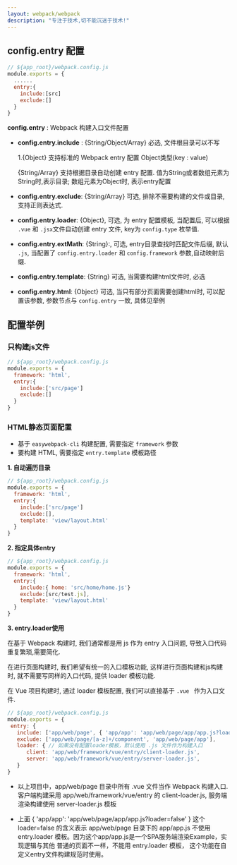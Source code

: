 ```yaml
---
layout: webpack/webpack
description: "专注于技术,切不能沉迷于技术!"
---
```



## config.entry 配置

```js
// ${app_root}/webpack.config.js
module.exports = {
  ......
  entry:{
    include:[src]
    exclude:[]
  }
}
```
 
**config.entry** : Webpack 构建入口文件配置

- **config.entry.include** : {String/Object/Array} 必选, 文件根目录可以不写

     1.{Object} 支持标准的 Webpack entry 配置 Object类型(key : value)

     {String/Array} 支持根据目录自动创建 entry 配置. 值为String或者数组元素为String时,表示目录; 数组元素为Object时, 表示entry配置 
    
- **config.entry.exclude**: {String/Array} 可选, 排除不需要构建的文件或目录,支持正则表达式.

- **config.entry.loader**:  {Object}, 可选, 为 entry 配置模板,  当配置后, 可以根据 `.vue` 和 `.jsx`文件自动创建 entry 文件, key为 `config.type` 枚举值. 

- **config.entry.extMath**: {String}:, 可选, entry目录查找时匹配文件后缀, 默认 `.js`, 当配置了 `config.entry.loader` 和 `config.framework` 参数,自动映射后缀.

- **config.entry.template**: {String} 可选, 当需要构建html文件时, 必选

- **config.entry.html**: {Object} 可选, 当只有部分页面需要创建html时, 可以配置该参数, 参数节点与 `config.entry` 一致, 具体见举例 

 
## 配置举例

 
### 只构建js文件

```js
// ${app_root}/webpack.config.js
module.exports = {
  framework: 'html',
  entry:{
    include:['src/page']
    exclude:[]
  }
}
```


### HTML静态页面配置 

- 基于 `easywebpack-cli` 构建配置, 需要指定 `framework` 参数
- 要构建 HTML, 需要指定 `entry.template` 模板路径

**1. 自动遍历目录**

```js
// ${app_root}/webpack.config.js
module.exports = {
  framework: 'html',
  entry:{
    include:['src/page']
    exclude:[],
    template: 'view/layout.html'
  }
}
```


**2. 指定具体entry**

```js
// ${app_root}/webpack.config.js
module.exports = {
  framework: 'html',
  entry:{
    include:{ home: 'src/home/home.js'}
    exclude:[src/test.js],
    template: 'view/layout.html'
  }
}
```

**3. entry.loader使用**

在基于 Webpack 构建时, 我们通常都是用 js 作为 entry 入口问题, 导致入口代码重复繁琐,需要简化.

在进行页面构建时, 我们希望有统一的入口模板功能, 这样进行页面构建和js构建时, 就不需要写同样的入口代码, 提供 loader 模板功能.

在 Vue 项目构建时, 通过 loader 模板配置, 我们可以直接基于 `.vue ` 作为入口文件.

```js
// ${app_root}/webpack.config.js
module.exports = {
 entry: {
   include: ['app/web/page', { 'app/app': 'app/web/page/app/app.js?loader=false' }],
   exclude: ['app/web/page/[a-z]+/component', 'app/web/page/app'],
   loader: { // 如果没有配置loader模板，默认使用 .js 文件作为构建入口
      client: 'app/web/framework/vue/entry/client-loader.js',
      server: 'app/web/framework/vue/entry/server-loader.js',
   }	
}
```

- 以上项目中，app/web/page 目录中所有 .vue 文件当作 Webpack 构建入口. 客户端构建采用 app/web/framework/vue/entry 的 client-loader.js, 服务端渲染构建使用 server-loader.js 模板

- 上面 { 'app/app': 'app/web/page/app/app.js?loader=false' } 这个 loader=false 的含义表示 app/web/page 
目录下的 app/app.js 不使用 entry.loader 模板。因为这个app/app.js是一个SPA服务端渲染Example，实现逻辑与其他
普通的页面不一样，不能用 entry.loader 模板， 这个功能在自定义entry文件构建规范时使用。